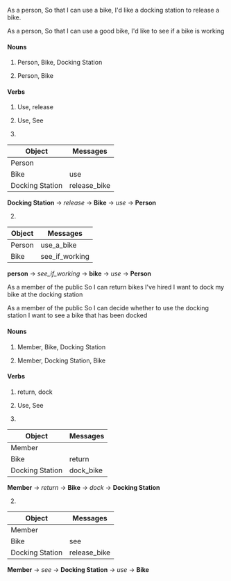 As a person,
So that I can use a bike,
I'd like a docking station to release a bike.

As a person,
So that I can use a good bike,
I'd like to see if a bike is working

#### Nouns

1. Person, Bike, Docking Station

2. Person, Bike

#### Verbs

1. Use, release

2. Use, See

1.

| Object | Messages |
| ------ | -------- |
| Person |  |
| Bike | use |
| Docking Station | release_bike |  

**Docking Station** -> *release* -> **Bike** -> *use* -> **Person**

2.

| Object | Messages |
| ------ | -------- |
| Person | use_a_bike |
| Bike   | see_if_working |

**person** -> *see_if_working* -> **bike** -> *use* -> **Person**

As a member of the public
So I can return bikes I've hired
I want to dock my bike at the docking station

As a member of the public
So I can decide whether to use the docking station
I want to see a bike that has been docked

#### Nouns

1. Member, Bike, Docking Station

2. Member, Docking Station, Bike

#### Verbs

1. return, dock

2. Use, See

1.

| Object | Messages |
| ------ | -------- |
| Member |  |
| Bike | return |
| Docking Station | dock_bike|  

**Member** -> *return* -> **Bike** -> *dock* -> **Docking Station**

2.

| Object | Messages |
| ------ | -------- |
| Member |  |
| Bike   | see |
| Docking Station | release_bike |

**Member** -> *see* -> **Docking Station** -> *use* -> **Bike**
